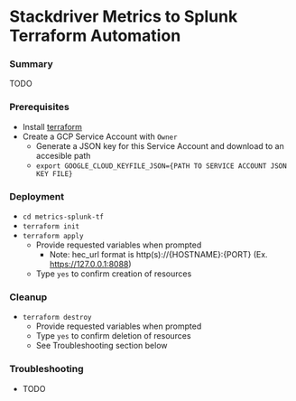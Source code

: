 # Stackdriver Metrics to Splunk Terraform Automation
### Summary
TODO

### Prerequisites
* Install [terraform](https://learn.hashicorp.com/terraform/getting-started/install.html)
* Create a GCP Service Account with `Owner`
	* Generate a JSON key for this Service Account and download to an accesible path
	* `export GOOGLE_CLOUD_KEYFILE_JSON={PATH TO SERVICE ACCOUNT JSON KEY FILE}`

### Deployment
* `cd metrics-splunk-tf`
* `terraform init`
* `terraform apply`
	* Provide requested variables when prompted
		* Note: hec_url format is http(s)://{HOSTNAME}:{PORT} (Ex. https://127.0.0.1:8088)
	* Type `yes` to confirm creation of resources

### Cleanup
* `terraform destroy`
	* Provide requested variables when prompted
	* Type `yes` to confirm deletion of resources
	* See Troubleshooting section below

### Troubleshooting
* TODO